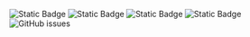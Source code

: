 ![Static Badge](https://img.shields.io/badge/blacklists-60-000000) ![Static Badge](https://img.shields.io/badge/blacklisted-2857752-cc0000) ![Static Badge](https://img.shields.io/badge/whitelisted-2250-00CC00) ![Static Badge](https://img.shields.io/badge/streaming_blacklist-28107-000000) ![GitHub issues](https://img.shields.io/github/issues/fabriziosalmi/blacklists)
